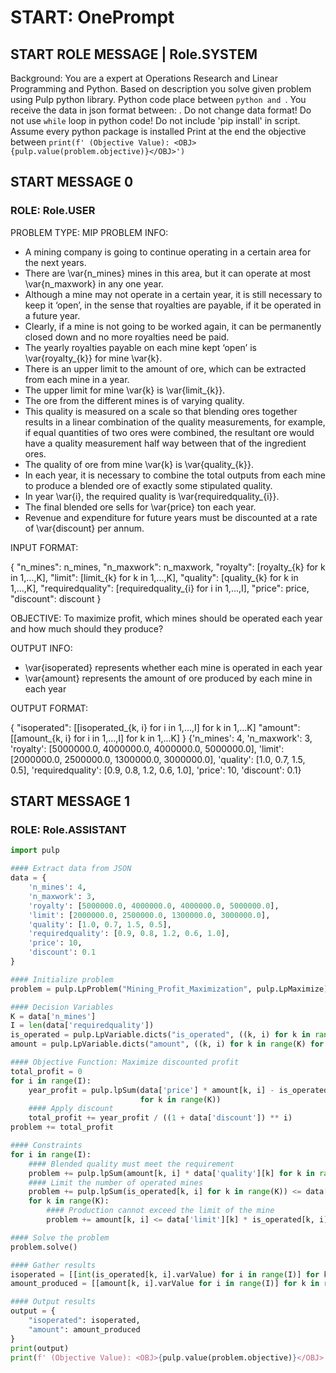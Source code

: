 # START: OnePrompt 
## START ROLE MESSAGE | Role.SYSTEM 
Background: You are a expert at Operations Research and Linear Programming and Python. Based on description you solve given problem using Pulp python library. Python code place between ```python and ```. You receive the data in json format between: <DATA></DATA>. Do not change data format! Do not use `while` loop in python code! Do not include 'pip install' in script. Assume every python package is installed Print at the end the objective between <OBJ></OBJ> `print(f' (Objective Value): <OBJ>{pulp.value(problem.objective)}</OBJ>')`  
## START MESSAGE 0 
### ROLE: Role.USER
<DESCRIPTION>
PROBLEM TYPE: MIP
PROBLEM INFO:

- A mining company is going to continue operating in a certain area for the next years. 
- There are \var{n_mines} mines in this area, but it can operate at most \var{n_maxwork} in any one year. 
- Although a mine may not operate in a certain year, it is still necessary to keep it ‘open’, in the sense that royalties are payable, if it be operated in a future year. 
- Clearly, if a mine is not going to be worked again, it can be permanently closed down and no more royalties need be paid. 
- The yearly royalties payable on each mine kept ‘open’ is \var{royalty_{k}} for mine \var{k}.
- There is an upper limit to the amount of ore, which can be extracted from each mine in a year. 
- The upper limit for mine \var{k} is \var{limit_{k}}.
- The ore from the different mines is of varying quality.
- This quality is measured on a scale so that blending ores together results in a linear combination of the quality measurements, for example, if equal quantities of two ores were combined, the resultant ore would have a quality measurement half way between
that of the ingredient ores. 
- The quality of ore from mine \var{k} is \var{quality_{k}}.
- In each year, it is necessary to combine the total outputs from each mine to produce a blended ore of exactly some stipulated quality.
- In year \var{i}, the required quality is \var{requiredquality_{i}}.
- The final blended ore sells for \var{price} ton each year. 
- Revenue and expenditure for future years must be discounted at a rate of \var{discount} per annum.

INPUT FORMAT:

{
    "n_mines": n_mines,
    "n_maxwork": n_maxwork,
    "royalty": [royalty_{k} for k in 1,...,K],
    "limit": [limit_{k} for k in 1,...,K],
    "quality": [quality_{k} for k in 1,...,K],
    "requiredquality": [requiredquality_{i} for i in 1,...,I],
    "price": price,
    "discount": discount
}


OBJECTIVE: To maximize profit, which mines should be operated each year and how much should they produce?

OUTPUT INFO:

- \var{isoperated} represents whether each mine is operated in each year
- \var{amount} represents the amount of ore produced by each mine in each year

OUTPUT FORMAT:

{
    "isoperated": [[isoperated_{k, i} for i in 1,...,I] for k in 1,...K]
    "amount": [[amount_{k, i} for i in 1,...,I] for k in 1,...K]
}
</DESCRIPTION>
<DATA>
{'n_mines': 4, 'n_maxwork': 3, 'royalty': [5000000.0, 4000000.0, 4000000.0, 5000000.0], 'limit': [2000000.0, 2500000.0, 1300000.0, 3000000.0], 'quality': [1.0, 0.7, 1.5, 0.5], 'requiredquality': [0.9, 0.8, 1.2, 0.6, 1.0], 'price': 10, 'discount': 0.1}</DATA>


## START MESSAGE 1 
### ROLE: Role.ASSISTANT
```python
import pulp

#### Extract data from JSON
data = {
    'n_mines': 4,
    'n_maxwork': 3,
    'royalty': [5000000.0, 4000000.0, 4000000.0, 5000000.0],
    'limit': [2000000.0, 2500000.0, 1300000.0, 3000000.0],
    'quality': [1.0, 0.7, 1.5, 0.5],
    'requiredquality': [0.9, 0.8, 1.2, 0.6, 1.0],
    'price': 10,
    'discount': 0.1
}

#### Initialize problem
problem = pulp.LpProblem("Mining_Profit_Maximization", pulp.LpMaximize)

#### Decision Variables
K = data['n_mines']
I = len(data['requiredquality'])
is_operated = pulp.LpVariable.dicts("is_operated", ((k, i) for k in range(K) for i in range(I)), cat='Binary')
amount = pulp.LpVariable.dicts("amount", ((k, i) for k in range(K) for i in range(I)), lowBound=0)

#### Objective Function: Maximize discounted profit 
total_profit = 0
for i in range(I):
    year_profit = pulp.lpSum(data['price'] * amount[k, i] - is_operated[k, i] * data['royalty'][k] 
                             for k in range(K))
    #### Apply discount
    total_profit += year_profit / ((1 + data['discount']) ** i)
problem += total_profit

#### Constraints
for i in range(I):
    #### Blended quality must meet the requirement
    problem += pulp.lpSum(amount[k, i] * data['quality'][k] for k in range(K)) == data['requiredquality'][i] * pulp.lpSum(amount[k, i] for k in range(K))
    #### Limit the number of operated mines
    problem += pulp.lpSum(is_operated[k, i] for k in range(K)) <= data['n_maxwork']
    for k in range(K):
        #### Production cannot exceed the limit of the mine
        problem += amount[k, i] <= data['limit'][k] * is_operated[k, i]

#### Solve the problem
problem.solve()

#### Gather results
isoperated = [[int(is_operated[k, i].varValue) for i in range(I)] for k in range(K)]
amount_produced = [[amount[k, i].varValue for i in range(I)] for k in range(K)]

#### Output results
output = {
    "isoperated": isoperated,
    "amount": amount_produced
}
print(output)
print(f' (Objective Value): <OBJ>{pulp.value(problem.objective)}</OBJ>')
```


